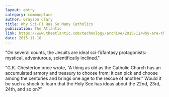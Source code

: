 ```yaml
---
layout: entry
category: commonplace
author: Grayson Clary
title: Why Sci-Fi Has So Many Catholics
publication: The Atlantic
link: https://www.theatlantic.com/technology/archive/2015/11/why-are-there-so-many-catholics-in-science-fiction/414990/
date: 2015-11-10
---
```


"On several counts, the Jesuits are ideal sci-fi/fantasy protagonists: mystical, adventurous, scientifically inclined."

"G.K. Chesterton once wrote, “A thing as old as the Catholic Church has an accumulated armory and treasury to choose from; it can pick and choose among the centuries and brings one age to the rescue of another.” Would it be such a shock to learn that the Holy See has ideas about the 22nd, 23rd, 24th, and so on?" 
